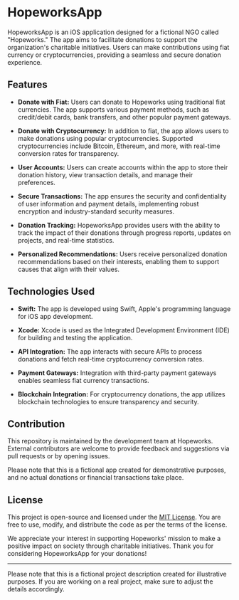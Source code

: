 # HopeworksApp

HopeworksApp is an iOS application designed for a fictional NGO called "Hopeworks." The app aims to facilitate donations to support the organization's charitable initiatives. Users can make contributions using fiat currency or cryptocurrencies, providing a seamless and secure donation experience.

## Features

- **Donate with Fiat:** Users can donate to Hopeworks using traditional fiat currencies. The app supports various payment methods, such as credit/debit cards, bank transfers, and other popular payment gateways.

- **Donate with Cryptocurrency:** In addition to fiat, the app allows users to make donations using popular cryptocurrencies. Supported cryptocurrencies include Bitcoin, Ethereum, and more, with real-time conversion rates for transparency.

- **User Accounts:** Users can create accounts within the app to store their donation history, view transaction details, and manage their preferences.

- **Secure Transactions:** The app ensures the security and confidentiality of user information and payment details, implementing robust encryption and industry-standard security measures.

- **Donation Tracking:** HopeworksApp provides users with the ability to track the impact of their donations through progress reports, updates on projects, and real-time statistics.

- **Personalized Recommendations:** Users receive personalized donation recommendations based on their interests, enabling them to support causes that align with their values.

## Technologies Used

- **Swift:** The app is developed using Swift, Apple's programming language for iOS app development.

- **Xcode:** Xcode is used as the Integrated Development Environment (IDE) for building and testing the application.

- **API Integration:** The app interacts with secure APIs to process donations and fetch real-time cryptocurrency conversion rates.

- **Payment Gateways:** Integration with third-party payment gateways enables seamless fiat currency transactions.

- **Blockchain Integration:** For cryptocurrency donations, the app utilizes blockchain technologies to ensure transparency and security.

## Contribution

This repository is maintained by the development team at Hopeworks. External contributors are welcome to provide feedback and suggestions via pull requests or by opening issues.

Please note that this is a fictional app created for demonstrative purposes, and no actual donations or financial transactions take place.

## License

This project is open-source and licensed under the [MIT License](LICENSE). You are free to use, modify, and distribute the code as per the terms of the license.

We appreciate your interest in supporting Hopeworks' mission to make a positive impact on society through charitable initiatives. Thank you for considering HopeworksApp for your donations!

---
Please note that this is a fictional project description created for illustrative purposes. If you are working on a real project, make sure to adjust the details accordingly.
